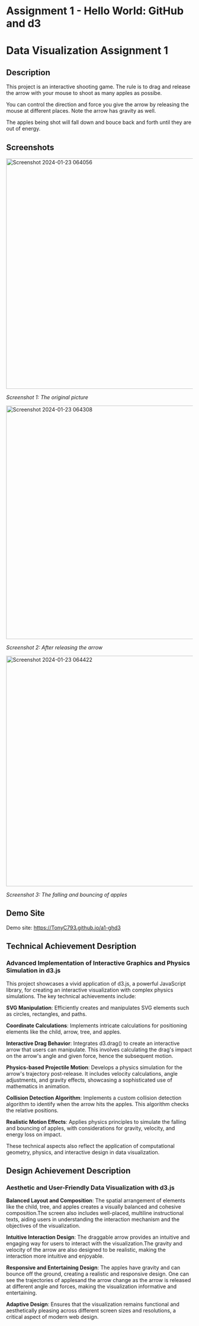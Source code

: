 Assignment 1 - Hello World: GitHub and d3  
===
# Data Visualization Assignment 1

## Description

This project is an interactive shooting game. The rule is to drag and release the arrow with your mouse to shoot as many apples as possibe.

You can control the direction and force you give the arrow by releasing the mouse at different places. Note the arrow has gravity as well.

The apples being shot will fall down and bouce back and forth until they are out of energy.

## Screenshots

<img width="622" alt="Screenshot 2024-01-23 064056" src="https://github.com/TonyC793/a1-ghd3/assets/100252364/58dbc131-ff36-44af-a2b4-9db38318aa60">

*Screenshot 1: The original picture*

<img width="630" alt="Screenshot 2024-01-23 064308" src="https://github.com/TonyC793/a1-ghd3/assets/100252364/5a0d1ab0-f10b-4fbf-826e-c566cb2067e8">

*Screenshot 2: After releasing the arrow*

<img width="622" alt="Screenshot 2024-01-23 064422" src="https://github.com/TonyC793/a1-ghd3/assets/100252364/67df9636-beb3-41ca-be9e-7dc743512e00">

*Screenshot 3: The falling and bouncing of apples*

## Demo Site

Demo site: https://TonyC793.github.io/a1-ghd3

## Technical Achievement Desription

### Advanced Implementation of Interactive Graphics and Physics Simulation in d3.js

This project showcases a vivid application of d3.js, a powerful JavaScript library, for creating an interactive visualization with complex physics simulations. The key technical achievements include:

**SVG Manipulation**: Efficiently creates and manipulates SVG elements such as circles, rectangles, and paths.

**Coordinate Calculations**: Implements intricate calculations for positioning elements like the child, arrow, tree, and apples.

**Interactive Drag Behavior**: Integrates d3.drag() to create an interactive arrow that users can manipulate. This involves calculating the drag's impact on the arrow's angle and given force, hence the subsequent motion.

**Physics-based Projectile Motion**: Develops a physics simulation for the arrow's trajectory post-release. It includes velocity calculations, angle adjustments, and gravity effects, showcasing a sophisticated use of mathematics in animation.

**Collision Detection Algorithm**: Implements a custom collision detection algorithm to identify when the arrow hits the apples. This algorithm checks the relative positions.

**Realistic Motion Effects**: Applies physics principles to simulate the falling and bouncing of apples, with considerations for gravity, velocity, and energy loss on impact.

These technical aspects also reflect the application of computational geometry, physics, and interactive design in data visualization.

## Design Achievement Description

### Aesthetic and User-Friendly Data Visualization with d3.js

**Balanced Layout and Composition**: The spatial arrangement of elements like the child, tree, and apples creates a visually balanced and cohesive composition.The screen also includes well-placed, multiline instructional texts, aiding users in understanding the interaction mechanism and the objectives of the visualization.

**Intuitive Interaction Design**: The draggable arrow provides an intuitive and engaging way for users to interact with the visualization.The gravity and velocity of the arrow are also designed to be realistic, making the interaction more intuitive and enjoyable.

**Responsive and Entertaining Design**: The apples have gravity and can bounce off the ground, creating a realistic and responsive design. One can see the trajectories of applesand the arrow change as the arrow is released at different angle and forces, making the visualization informative and entertaining.

**Adaptive Design**: Ensures that the visualization remains functional and aesthetically pleasing across different screen sizes and resolutions, a critical aspect of modern web design.
